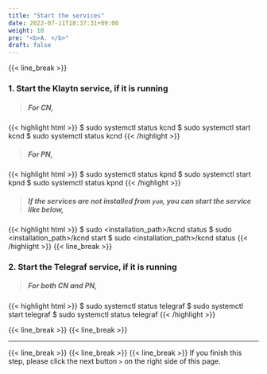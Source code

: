 ```yaml
---
title: "Start the services"
date: 2022-07-11T18:37:31+09:00
weight: 10
pre: "<b>A. </b>"
draft: false
---
```


{{< line_break >}}
### 1. Start the Klaytn service, if it is running

>##### For CN,
{{< highlight html >}}
$ sudo systemctl status kcnd
$ sudo systemctl start kcnd
$ sudo systemctl status kcnd
{{< /highlight >}}

>##### For PN,
{{< highlight html >}}
$ sudo systemctl status kpnd
$ sudo systemctl start kpnd
$ sudo systemctl status kpnd
{{< /highlight >}}

>##### If the services are not installed from ```yum```, you can start the service like below,
{{< highlight html >}}
$ sudo <installation_path>/kcnd status
$ sudo <installation_path>/kcnd start
$ sudo <installation_path>/kcnd status
{{< /highlight >}}
{{< line_break >}}
### 2. Start the Telegraf service, if it is running
>##### For both CN and PN,
{{< highlight html >}}
$ sudo systemctl status telegraf
$ sudo systemctl start telegraf
$ sudo systemctl status telegraf
{{< /highlight >}}


{{< line_break >}}
{{< line_break >}}

---
{{< line_break >}}
{{< line_break >}}
{{< line_break >}}
If you finish this step, please click the next button ```>``` on the right side of this page.
